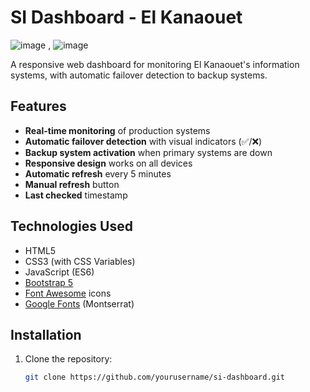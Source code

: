 # SI Dashboard - El Kanaouet

![image](https://github.com/user-attachments/assets/a58ca1a2-0f81-4c6a-822c-bb09d25555c4) , ![image](https://github.com/user-attachments/assets/255f7b35-f647-49e5-99de-cba82f9af3f1)



A responsive web dashboard for monitoring El Kanaouet's information systems, with automatic failover detection to backup systems.

## Features

- **Real-time monitoring** of production systems
- **Automatic failover detection** with visual indicators (✅/❌)
- **Backup system activation** when primary systems are down
- **Responsive design** works on all devices
- **Automatic refresh** every 5 minutes
- **Manual refresh** button
- **Last checked** timestamp

## Technologies Used

- HTML5
- CSS3 (with CSS Variables)
- JavaScript (ES6)
- [Bootstrap 5](https://getbootstrap.com/)
- [Font Awesome](https://fontawesome.com/) icons
- [Google Fonts](https://fonts.google.com/) (Montserrat)

## Installation

1. Clone the repository:
   ```bash
   git clone https://github.com/yourusername/si-dashboard.git

